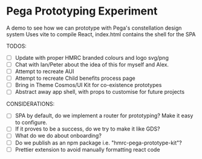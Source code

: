 # Pega Prototyping Experiment

A demo to see how we can prototype with Pega's constellation design system
Uses vite to compile React, index.html contains the shell for the SPA

TODOS:

- [ ] Update with proper HMRC branded colours and logo svg/png
- [ ] Chat with Ian/Peter about the idea of this for myself and Alex.
- [ ] Attempt to recreate AUI
- [ ] Attempt to recreate Child benefits process page
- [ ] Bring in Theme Cosmos/UI Kit for co-existence prototypes
- [ ] Abstract away app shell, with props to customise for future projects

CONSIDERATIONS:

- [ ] SPA by default, do we implement a router for prototyping? Make it easy to configure.
- [ ] If it proves to be a success, do we try to make it like GDS?
- [ ] What do we do about onboarding?
- [ ] Do we publish as an npm package i.e. "hmrc-pega-prototype-kit"?
- [ ] Prettier extension to avoid manually formatting react code
